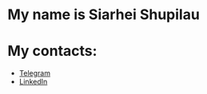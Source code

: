 # My name is Siarhei Shupilau

# My contacts:
* [Telegram](https://t.me/xesvoz)
* [LinkedIn](https://www.linkedin.com/in/siarhei-shupilau-712345235/)